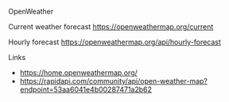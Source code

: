 OpenWeather

Current weather forecast
https://openweathermap.org/current

Hourly forecast
https://openweathermap.org/api/hourly-forecast

Links

* https://home.openweathermap.org/
* https://rapidapi.com/community/api/open-weather-map?endpoint=53aa6041e4b00287471a2b62

